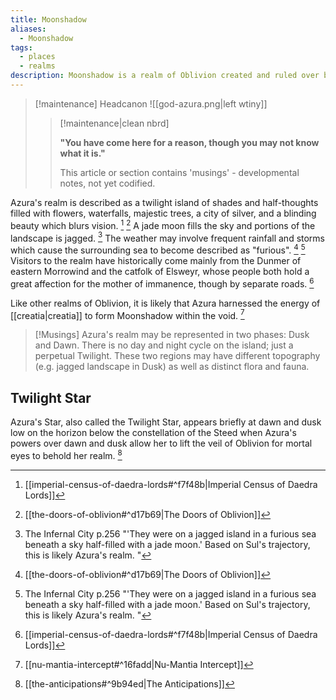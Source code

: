 ```yaml
---
title: Moonshadow
aliases:
  - Moonshadow
tags:
  - places
  - realms
description: Moonshadow is a realm of Oblivion created and ruled over by the Daedric Prince Azura, Queen of Dawn and Dusk.
---
```

> [!maintenance] Headcanon
> ![[god-azura.png|left wtiny]]
> 
> > [!maintenance|clean nbrd]
> > 
> > **"You have come here for a reason, though you may not know what it is."**
> > 
> > This article or section contains 'musings' - developmental notes, not yet codified.

Azura's realm is described as a twilight island of shades and half-thoughts filled with flowers, waterfalls, majestic trees, a city of silver, and a blinding beauty which blurs vision. [^1] [^2] A jade moon fills the sky and portions of the  landscape is jagged. [^3] The weather may involve frequent rainfall and storms which cause the surrounding sea to become described as "furious". [^2] [^3] Visitors to the realm have historically come mainly from the Dunmer of eastern Morrowind and the catfolk of Elsweyr, whose people both hold a great affection for the mother of immanence, though by separate roads. [^1]

Like other realms of Oblivion, it is likely that Azura harnessed the energy of [[creatia|creatia]] to form Moonshadow within the void. [^4]

> [!Musings]
> Azura's realm may be represented in two phases: Dusk and Dawn. There is no day and night cycle on the island; just a perpetual Twilight. These two regions may have different topography (e.g. jagged landscape in Dusk) as well as distinct flora and fauna.
## Twilight Star
Azura's Star, also called the Twilight Star, appears briefly at dawn and dusk low on the horizon below the constellation of the Steed when Azura's powers over dawn and dusk allow her to lift the veil of Oblivion for mortal eyes to behold her realm. [^5]

[^1]: [[imperial-census-of-daedra-lords#^f7f48b|Imperial Census of Daedra Lords]]
[^2]: [[the-doors-of-oblivion#^d17b69|The Doors of Oblivion]]
[^3]: The Infernal City p.256 "'They were on a jagged island in a furious sea beneath a sky half-filled with a jade moon.' Based on Sul's trajectory, this is likely Azura's realm. "
[^4]: [[nu-mantia-intercept#^16fadd|Nu-Mantia Intercept]] 
[^5]: [[the-anticipations#^9b94ed|The Anticipations]]